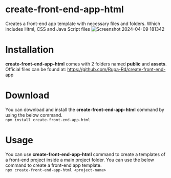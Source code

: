 # create-front-end-app-html
Creates a front-end app template with necessary files and folders. Which includes Html, CSS and Java Script files
![Screenshot 2024-04-09 181342](https://github.com/user-attachments/assets/b1fb5058-d6f9-4aa4-ae5d-fe2b3987abda)

# Installation
<strong>create-front-end-app-html</strong> comes with 2 folders named <strong>public</strong> and <strong>assets</strong>. Official files can be found at: https://github.com/Rupa-Rd/create-front-end-app

# Download
You can download and install the <strong>create-front-end-app-html</strong> command by using the below command.<br>
`npm install create-front-end-app-html`

# Usage
You can use <strong>create-front-end-app-html</strong> command to create a templates of a front-end project inside a main project folder. You can use the below command to create a front-end app template. <br>
`npx create-front-end-app-html <project-name>`

